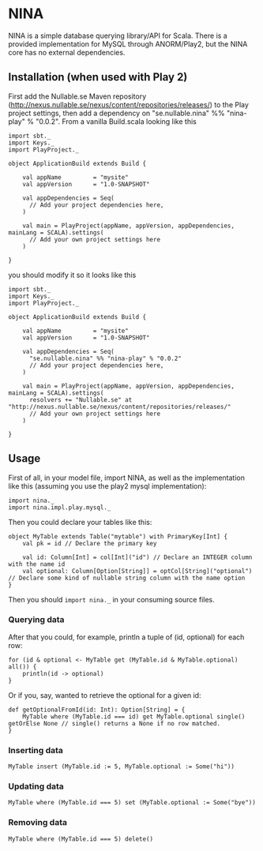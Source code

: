 NINA
====
NINA is a simple database querying library/API for Scala. There is a provided implementation for MySQL through ANORM/Play2, but the NINA core has no external dependencies.

Installation (when used with Play 2)
------------------------------------
First add the Nullable.se Maven repository (http://nexus.nullable.se/nexus/content/repositories/releases/) to the Play project settings, then add a dependency on "se.nullable.nina" %% "nina-play" % "0.0.2". From a vanilla Build.scala looking like this

    import sbt._
    import Keys._
    import PlayProject._

    object ApplicationBuild extends Build {

        val appName         = "mysite"
        val appVersion      = "1.0-SNAPSHOT"

        val appDependencies = Seq(
          // Add your project dependencies here,
        )

        val main = PlayProject(appName, appVersion, appDependencies, mainLang = SCALA).settings(
          // Add your own project settings here
        )

    }

you should modify it so it looks like this

    import sbt._
    import Keys._
    import PlayProject._

    object ApplicationBuild extends Build {

        val appName         = "mysite"
        val appVersion      = "1.0-SNAPSHOT"

        val appDependencies = Seq(
          "se.nullable.nina" %% "nina-play" % "0.0.2"
          // Add your project dependencies here,
        )

        val main = PlayProject(appName, appVersion, appDependencies, mainLang = SCALA).settings(
          resolvers += "Nullable.se" at "http://nexus.nullable.se/nexus/content/repositories/releases/"
          // Add your own project settings here
        )

    }

Usage
-----
First of all, in your model file, import NINA, as well as the implementation like this (assuming you use the play2 mysql implementation):

    import nina._
    import nina.impl.play.mysql._

Then you could declare your tables like this:

    object MyTable extends Table("mytable") with PrimaryKey[Int] {
    	val pk = id // Declare the primary key

    	val id: Column[Int] = col[Int]("id") // Declare an INTEGER column with the name id
    	val optional: Column[Option[String]] = optCol[String]("optional") // Declare some kind of nullable string column with the name option
    }

Then you should `import nina._` in your consuming source files.


### Querying data
After that you could, for example, println a tuple of (id, optional) for each row:

    for (id & optional <- MyTable get (MyTable.id & MyTable.optional) all()) {
    	println(id -> optional)
    }

Or if you, say, wanted to retrieve the optional for a given id:

    def getOptionalFromId(id: Int): Option[String] = {
    	MyTable where (MyTable.id === id) get MyTable.optional single() getOrElse None // single() returns a None if no row matched.
    }

### Inserting data

    MyTable insert (MyTable.id := 5, MyTable.optional := Some("hi"))

### Updating data

    MyTable where (MyTable.id === 5) set (MyTable.optional := Some("bye"))

### Removing data

    MyTable where (MyTable.id === 5) delete()
